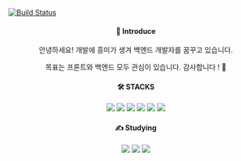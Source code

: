 [![Build Status](https://capsule-render.vercel.app/api?type=waving&color=EEFF00,100:7fd9d6&animation=fadeIn&desc=by%20Giyhub&descSize=15&descAlign=69&descAlignY=52&text=Yong%27s%20Profile&fontSize=60&fontColor=fcffff&fontAlignY=39&height=250&stroke=ceeae5)](https://travis-ci.org/joemccann/dillinger)

<div align="center">
<div align="center"><h4>📣 Introduce</h4>
안녕하세요! 개발에 흥미가 생겨 백엔드 개발자를 꿈꾸고 있습니다.
                
                
목표는 프론트와 백엔드 모두 관심이 있습니다. 감사합니다 ! 🙌
</div>
</div>
    <div align=center><h4>🛠️ STACKS</h4>
        <div align="center">
            <img src="https://img.shields.io/badge/HTML5-E34F26?style=flat-logo&logo=HTML5&logoColor=white"/>
            <img src="https://img.shields.io/badge/css-1572B6?style=flat-logo&logo=css3&logoColor=white">
            <img src="https://img.shields.io/badge/C-A8B9CC?style=flat-logo&logo=C&logoColor=white"/> 
            <img src="https://img.shields.io/badge/java-007396?style=flat-logo&logo=java&logoColor=white">
            <img src="https://img.shields.io/badge/Python-3776AB?style=flat-logo&logo=Python&logoColor=white"/>
            <img src="https://img.shields.io/badge/Django-092E20?style=flat-logo&logo=Django&logoColor=white"/>
        </div>
    </div>
    <div align=center><h4>✍️ Studying</h4>
        <div align=center> 
            <img src="https://img.shields.io/badge/Spring-6DB33F?style=flat-logo&logo=Spring&logoColor=white"/>
            <img src="https://img.shields.io/badge/Oracle-F80000?style=flat-logo&logo=Oracle&logoColor=white"/>
            <img src="https://img.shields.io/badge/jquery-0769AD?style=flat-logo&logo=jquery&logoColor=white">
        </div>
    </div>

<!--
**wooyong99/wooyong99** is a ✨ _special_ ✨ repository because its `README.md` (this file) appears on your GitHub profile.

Here are some ideas to get you started:

- 🔭 I’m currently working on ...
- 🌱 I’m currently learning ...
- 👯 I’m looking to collaborate on ...
- 🤔 I’m looking for help with ...
- 💬 Ask me about ...
- 📫 How to reach me: ...
- 😄 Pronouns: ...
- ⚡ Fun fact: ...
-->
